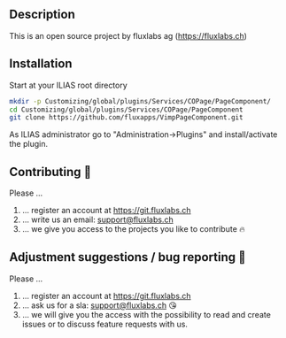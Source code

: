 ## Description
This is an open source project by fluxlabs ag (https://fluxlabs.ch)

## Installation
Start at your ILIAS root directory
```bash
mkdir -p Customizing/global/plugins/Services/COPage/PageComponent/
cd Customizing/global/plugins/Services/COPage/PageComponent
git clone https://github.com/fluxapps/VimpPageComponent.git
```
As ILIAS administrator go to "Administration->Plugins" and install/activate the plugin.

## Contributing :purple_heart:
Please ...
1. ... register an account at https://git.fluxlabs.ch
2. ... write us an email: support@fluxlabs.ch
3. ... we give you access to the projects you like to contribute :fire:


## Adjustment suggestions / bug reporting :feet:
Please ...
1. ... register an account at https://git.fluxlabs.ch
2. ... ask us for a sla: support@fluxlabs.ch :kissing_heart:
3. ... we will give you the access with the possibility to read and create issues or to discuss feature requests with us.


